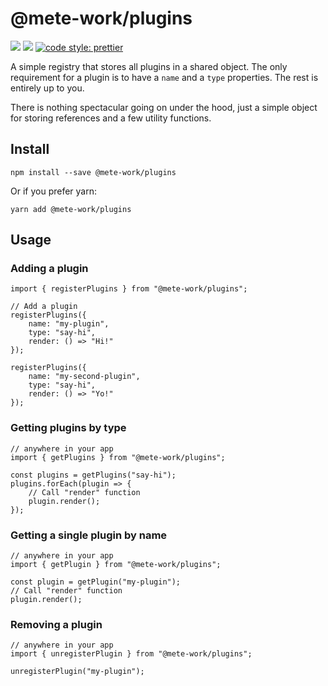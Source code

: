 # @mete-work/plugins
[![](https://img.shields.io/npm/dw/@mete-work/plugins.svg)](https://www.npmjs.com/package/@mete-work/plugins) 
[![](https://img.shields.io/npm/v/@mete-work/plugins.svg)](https://www.npmjs.com/package/@mete-work/plugins)
[![code style: prettier](https://img.shields.io/badge/code_style-prettier-ff69b4.svg?style=flat-square)](https://github.com/prettier/prettier)

A simple registry that stores all plugins in a shared object.
The only requirement for a plugin is to have a `name` and a `type` properties. 
The rest is entirely up to you.

There is nothing spectacular going on under the hood, just a simple 
object for storing references and a few utility functions.

## Install
```
npm install --save @mete-work/plugins
```

Or if you prefer yarn: 
```
yarn add @mete-work/plugins
```

## Usage

### Adding a plugin
```
import { registerPlugins } from "@mete-work/plugins";

// Add a plugin
registerPlugins({
    name: "my-plugin",
    type: "say-hi",
    render: () => "Hi!"
});

registerPlugins({
    name: "my-second-plugin",
    type: "say-hi",
    render: () => "Yo!"
});
```

### Getting plugins by type
```
// anywhere in your app
import { getPlugins } from "@mete-work/plugins";

const plugins = getPlugins("say-hi");
plugins.forEach(plugin => {
    // Call "render" function
    plugin.render();
});
```

### Getting a single plugin by name
```
// anywhere in your app
import { getPlugin } from "@mete-work/plugins";

const plugin = getPlugin("my-plugin");
// Call "render" function
plugin.render();
```

### Removing a plugin
```
// anywhere in your app
import { unregisterPlugin } from "@mete-work/plugins";

unregisterPlugin("my-plugin");
```

